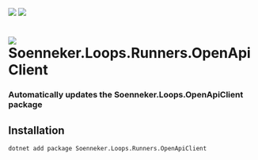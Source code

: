 [![](https://img.shields.io/github/actions/workflow/status/soenneker/soenneker.loops.runners.openapiclient/build-and-test.yml?style=for-the-badge)](https://github.com/soenneker/soenneker.loops.runners.openapiclient/actions/workflows/build-and-test.yml)
[![](https://img.shields.io/github/actions/workflow/status/soenneker/soenneker.loops.runners.openapiclient/daily-automatic-update.yml?style=for-the-badge&label=Daily%20Update)](https://github.com/soenneker/soenneker.loops.runners.openapiclient/actions/workflows/daily-automatic-update.yml)

# ![](https://user-images.githubusercontent.com/4441470/224455560-91ed3ee7-f510-4041-a8d2-3fc093025112.png) Soenneker.Loops.Runners.OpenApiClient
### Automatically updates the Soenneker.Loops.OpenApiClient package

## Installation

```
dotnet add package Soenneker.Loops.Runners.OpenApiClient
```
